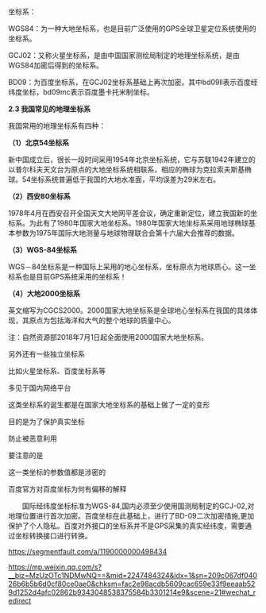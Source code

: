 坐标系：

WGS84：为一种大地坐标系，也是目前广泛使用的GPS全球卫星定位系统使用的坐标系。

GCJ02：又称火星坐标系，是由中国国家测绘局制定的地理坐标系统，是由WGS84加密后得到的坐标系。

BD09：为百度坐标系，在GCJ02坐标系基础上再次加密。其中bd09ll表示百度经纬度坐标，bd09mc表示百度墨卡托米制坐标。



**2.3 我国常见的地理坐标系**

我国常用的地理坐标系有四种：

**（1）北京54坐标系**

新中国成立后，很长一段时间采用1954年北京坐标系统，它与苏联1942年建立的以普尔科夫天文台为原点的大地坐标系统相联系，相应的椭球为克拉索夫斯基椭球。54坐标系统普遍低于我国的大地水准面，平均误差为29米左右。



**（2）西安80坐标系**

1978年4月在西安召开全国天文大地网平差会议，确定重新定位，建立我国新的坐标系。为此有了1980年国家大地坐标系。1980年国家大地坐标系采用地球椭球基本参数为1975年国际大地测量与地球物理联合会第十六届大会推荐的数据。



**（3）WGS-84坐标系**

WGS－84坐标系是一种国际上采用的地心坐标系，坐标原点为地球质心。这一坐标系也是目前GPS系统采用的坐标系！



**（4）大地2000坐标系**

英文缩写为CGCS2000。2000国家大地坐标系是全球地心坐标系在我国的具体体现，其原点为包括海洋和大气的整个地球的质量中心。

注：自然资源部2018年7月1日起全面使用2000国家大地坐标系。



另外还有一些独立坐标系

比如火星坐标系、百度坐标系等

多见于国内网络平台

这类坐标系的诞生都是在国家大地坐标系的基础上做了一定的变形

目的是为了保护真实坐标

防止被恶意利用

要注意的是

这一类坐标的参数值都是涉密的



百度官方对百度坐标为何有偏移的解释

　　国际经纬度坐标标准为WGS-84,国内必须至少使用国测局制定的GCJ-02,对地理位置进行首次加密。百度坐标在此基础上，进行了BD-09二次加密措施,更加保护了个人隐私。百度对外接口的坐标系并不是GPS采集的真实经纬度，需要通过坐标转换接口进行转换。





https://segmentfault.com/a/1190000000498434

https://mp.weixin.qq.com/s?__biz=MzUzOTc1NDMwNQ==&mid=2247484324&idx=1&sn=209c067df04026b6b5b6d0cf80ce0ae0&chksm=fac2e98acdb5609cac659e33f9eeaab529d1252d4afc02862b9343048538375584b3301214e9&scene=21#wechat_redirect